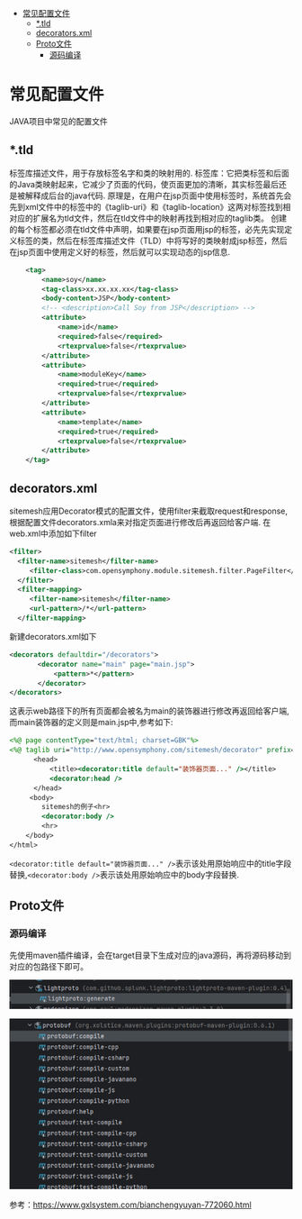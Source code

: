 - [常见配置文件](#常见配置文件)
  - [\*.tld](#tld)
  - [decorators.xml](#decoratorsxml)
  - [Proto文件](#proto文件)
    - [源码编译](#源码编译)
# 常见配置文件
JAVA项目中常见的配置文件
## *.tld
标签库描述文件，用于存放标签名字和类的映射用的.
标签库：它把类标签和后面的Java类映射起来，它减少了页面的代码，使页面更加的清晰，其实标签最后还是被解释成后台的java代码.
原理是，在用户在jsp页面中使用标签时，系统首先会先到xml文件中的<taglib>标签中的《taglib-uri》和《taglib-location》这两对标签找到相对应的扩展名为tld文件，然后在tld文件中的映射再找到相对应的taglib类。
创建的每个标签都必须在tld文件中声明，如果要在jsp页面用jsp的标签，必先先实现定义标签的类，然后在标签库描述文件（TLD）中将写好的类映射成jsp标签，然后在jsp页面中使用定义好的标签，然后就可以实现动态的jsp信息.
```xml
    <tag>
        <name>soy</name>
        <tag-class>xx.xx.xx.xx</tag-class>
        <body-content>JSP</body-content>
        <!-- <description>Call Soy from JSP</description> -->
        <attribute>
            <name>id</name>
            <required>false</required>
            <rtexprvalue>false</rtexprvalue>
        </attribute>
        <attribute>
            <name>moduleKey</name>
            <required>true</required>
            <rtexprvalue>false</rtexprvalue>
        </attribute>
        <attribute>
            <name>template</name>
            <required>true</required>
            <rtexprvalue>false</rtexprvalue>
        </attribute>
    </tag>
```
## decorators.xml
sitemesh应用Decorator模式的配置文件，使用filter来截取request和response,根据配置文件decorators.xmla来对指定页面进行修改后再返回给客户端.
在web.xml中添加如下filter
```xml
<filter> 
  <filter-name>sitemesh</filter-name> 
     <filter-class>com.opensymphony.module.sitemesh.filter.PageFilter</filter-class> 
  </filter> 
  <filter-mapping> 
     <filter-name>sitemesh</filter-name> 
     <url-pattern>/*</url-pattern> 
  </filter-mapping> 
```
新建decorators.xml如下
```xml
<decorators defaultdir="/decorators"> 
       <decorator name="main" page="main.jsp"> 
           <pattern>*</pattern> 
       </decorator> 
</decorators> 
```
这表示web路径下的所有页面都会被名为main的装饰器进行修改再返回给客户端,而main装饰器的定义则是main.jsp中,参考如下:
```jsp
<%@ page contentType="text/html; charset=GBK"%> 
<%@ taglib uri="http://www.opensymphony.com/sitemesh/decorator" prefix="decorator"%> <html> 
      <head> 
          <title><decorator:title default="装饰器页面..." /></title> 
          <decorator:head /> 
      </head> 
     <body> 
        sitemesh的例子<hr> 
        <decorator:body /> 
        <hr>
    </body> 
</html> 
```
`<decorator:title default="装饰器页面..." />`表示该处用原始响应中的title字段替换,`<decorator:body />`表示该处用原始响应中的body字段替换.
## Proto文件
### 源码编译
先使用maven插件编译，会在target目录下生成对应的java源码，再将源码移动到对应的包路径下即可。  

![](2023-08-21-17-11-36.png)  

![](2023-08-21-17-11-52.png)  

参考：https://www.gxlsystem.com/bianchengyuyan-772060.html